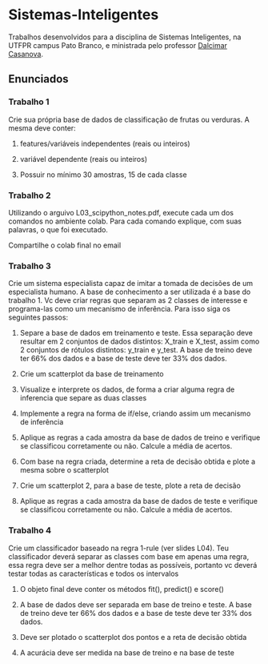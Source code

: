 # Sistemas-Inteligentes

Trabalhos desenvolvidos para a disciplina de Sistemas Inteligentes, na UTFPR campus Pato Branco, e ministrada pelo professor [Dalcimar Casanova](https://github.com/dalcimar).

## Enunciados

### Trabalho 1

Crie sua própria base de dados de classificação de frutas ou verduras. A mesma deve conter:

1. features/variáveis independentes (reais ou inteiros)

1. variável dependente (reais ou inteiros)

1. Possuir no mínimo 30 amostras, 15 de cada classe

### Trabalho 2

Utilizando o arguivo L03_scipython_notes.pdf, execute cada um dos comandos no ambiente colab. Para cada comando explique, com suas palavras, o que foi executado.

Compartilhe o colab final no email

### Trabalho 3

Crie um sistema especialista capaz de imitar a tomada de decisões de um especialista humano. A base de conhecimento a ser utilizada é a base do trabalho 1. Vc deve criar regras que separam as 2 classes de interesse e programa-las como um mecanismo de inferência. Para isso siga os seguintes passos:

1. Separe a base de dados em treinamento e teste. Essa separação deve resultar em 2 conjuntos de dados distintos: X_train e X_test, assim como 2 conjuntos de rótulos distintos: y_train e y_test. A base de treino deve ter 66% dos dados e a base de teste deve ter 33% dos dados.

1. Crie um scatterplot da base de treinamento

1. Visualize e interprete os dados, de forma a criar alguma regra de inferencia que separe as duas classes

1. Implemente a regra na forma de if/else, criando assim um mecanismo de inferência

1. Aplique as regras a cada amostra da base de dados de treino e verifique se classificou corretamente ou não. Calcule a média de acertos.

1. Com base na regra criada, determine a reta de decisão obtida e plote a mesma sobre o scatterplot

1. Crie um scatterplot 2, para a base de teste, plote a reta de decisão

1. Aplique as regras a cada amostra da base de dados de teste e verifique se classificou corretamente ou não. Calcule a média de acertos.

### Trabalho 4

Crie um classificador baseado na regra 1-rule (ver slides L04). Teu classificador deverá separar as classes com base em apenas uma regra, essa regra deve ser a melhor dentre todas as possíveis, portanto vc deverá testar todas as características e todos os intervalos

1. O objeto final deve conter os métodos fit(), predict() e score() 

1. A base de dados deve ser separada em base de treino e teste. A base de treino deve ter 66% dos dados e a base de teste deve ter 33% dos dados.

1. Deve ser plotado o scatterplot dos pontos e a reta de decisão obtida

1. A acurácia deve ser medida na base de treino e na base de teste
